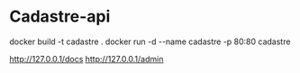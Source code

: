 # Cadastre-api

docker build -t cadastre .
docker run -d --name cadastre -p 80:80 cadastre

http://127.0.0.1/docs
http://127.0.0.1/admin